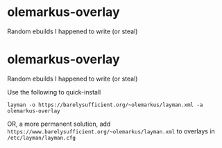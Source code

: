 olemarkus-overlay
=================

Random ebuilds I happened to write (or steal)

olemarkus-overlay
=================

Random ebuilds I happened to write (or steal)

Use the following to quick-install

```
layman -o https://barelysufficient.org/~olemarkus/layman.xml -a
olemarkus-overlay
```

OR, a more permanent solution, add
`https://www.barelysufficient.org/~olemarkus/layman.xml` to
overlays in `/etc/layman/layman.cfg`


